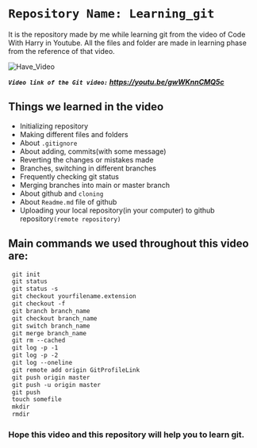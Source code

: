 #  `Repository Name: Learning_git`

It is the repository made by me while learning git from the video of Code With Harry in Youtube. All the files and folder are made in learning phase from the reference of that video. 

![Have_Video](https://img.shields.io/badge/Have_Video!-Yes-54b09f.svg)

***`Video link of the Git video:` https://youtu.be/gwWKnnCMQ5c***

## Things we learned in the video
 - Initializing repository
 - Making different files and folders
 - About `.gitignore`
 - About adding, commits(with some message)
 - Reverting the changes or mistakes made
 - Branches, switching in different branches
 - Frequently checking git status
 - Merging branches into main or master branch
 - About github and `cloning`
 - About `Readme.md` file of github
 - Uploading your local repository(in your computer) to github repository`(remote repository)`

## Main commands we used throughout this video are:
```diff
 git init
 git status
 git status -s
 git checkout yourfilename.extension
 git checkout -f
 git branch branch_name
 git checkout branch_name
 git switch branch_name
 git merge branch_name
 git rm --cached
 git log -p -1
 git log -p -2
 git log --oneline
 git remote add origin GitProfileLink
 git push origin master
 git push -u origin master
 git push
 touch somefile
 mkdir
 rmdir
```
### Hope this video and this repository will help you to learn git.

